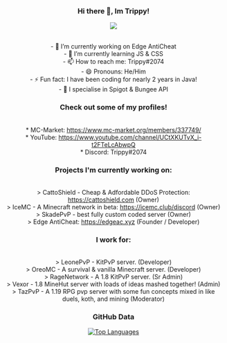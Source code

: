 
<div align="center">

### Hi there 👋, Im Trippy!
<p align="center">
  <a href="https://github.com/distray/readme-typing-svg"><img src="https://readme-typing-svg.herokuapp.com?lines=FullStack+Developer;Web+Developer;AntiCheat+Developer;Java+Developer;Spigot-API%20Developer;&center=true&width=500&height=50"></a>
</p>

<br>- 🔭 I’m currently working on Edge AntiCheat
<br>- 🌱 I’m currently learning JS & CSS
<br>- 📫 How to reach me: Trippy#2074
<br>- 😄 Pronouns: He/Him
<br>- ⚡ Fun fact: I have been coding for nearly 2 years in Java!
<br>- 🤔 I specialise in Spigot & Bungee API

### Check out some of my profiles!
<br>* MC-Market: https://www.mc-market.org/members/337749/
<br>* YouTube: https://www.youtube.com/channel/UCtXKUTvX_i-t2FTeLcAbwpQ
<br>* Discord: Trippy#2074

### Projects I'm currently working on:
<br>> CattoShield - Cheap & Adfordable DDoS Protection: https://cattoshield.com (Owner)
<br>> IceMC - A Minecraft network in beta: https://icemc.club/discord (Owner)
<br>> SkadePvP - best fully custom coded server (Owner)
<br>> Edge AntiCheat: https://edgeac.xyz (Founder / Developer)

### I work for:
<br>> LeonePvP - KitPvP server. (Developer)
<br>> OreoMC - A survival & vanilla Minecraft server. (Developer)
<br>> RageNetwork - A 1.8 KitPvP server. (Sr Admin)
<br>> Vexor - 1.8 MineHut server with loads of ideas mashed together! (Admin)
<br>> TazPvP - A 1.19 RPG pvp server with some fun concepts mixed in like duels, koth, and mining (Moderator)

### GitHub Data
<a href="https://github.com/RealRealTrippy" align="left"><img src="https://github-readme-stats.vercel.app/api/top-langs/?username=RealRealTrippy&langs_count=10&title_color=0891b2&text_color=ffffff&icon_color=0891b2&bg_color=1c1917&hide_border=true&locale=en&custom_title=Top%20%Languages" alt="Top Languages" /></a>
